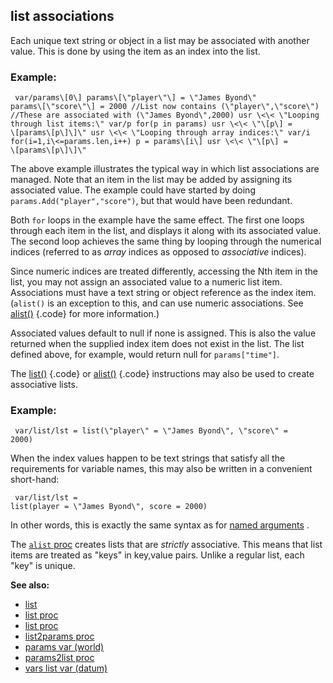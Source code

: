 ## list associations



Each unique text string or object in a list may be associated
with another value. This is done by using the item as an index into the
list.
### Example:

```
 var/params\[0\] params\[\"player\"\] = \"James Byond\"
params\[\"score\"\] = 2000 //List now contains (\"player\",\"score\")
//These are associated with (\"James Byond\",2000) usr \<\< \"Looping
through list items:\" var/p for(p in params) usr \<\< \"\[p\] =
\[params\[p\]\]\" usr \<\< \"Looping through array indices:\" var/i
for(i=1,i\<=params.len,i++) p = params\[i\] usr \<\< \"\[p\] =
\[params\[p\]\]\" 
```
 

The above example illustrates the
typical way in which list associations are managed. Note that an item in
the list may be added by assigning its associated value. The example
could have started by doing `params.Add("player","score")`, but that
would have been redundant. 

Both `for` loops in the example have
the same effect. The first one loops through each item in the list, and
displays it along with its associated value. The second loop achieves
the same thing by looping through the numerical indices (referred to as
*array* indices as opposed to *associative* indices). 

Since
numeric indices are treated differently, accessing the Nth item in the
list, you may not assign an associated value to a numeric list item.
Associations must have a text string or object reference as the index
item. (`alist()` is an exception to this, and can use numeric
associations. See [alist()](/ref/list/alist.md) {.code} for more information.)


Associated values default to null if none is assigned. This is
also the value returned when the supplied index item does not exist in
the list. The list defined above, for example, would return null for
`params["time"]`. 

The [list()](/ref/proc/list.md) {.code} or
[alist()](/ref/proc/alist.md) {.code} instructions may also be used to create
associative lists.
### Example:

```
 var/list/lst = list(\"player\" = \"James Byond\", \"score\" =
2000) 
```
 

When the index values happen to be text
strings that satisfy all the requirements for variable names, this may
also be written in a convenient short-hand: 
```
 var/list/lst =
list(player = \"James Byond\", score = 2000) 
```
 

In
other words, this is exactly the same syntax as for [named
arguments](/ref/proc/arguments/named.md) . 

The [`alist`
proc](/ref/proc/alist.md) creates lists that are *strictly* associative. This
means that list items are treated as \"keys\" in key,value pairs. Unlike
a regular list, each \"key\" is unique.

**See also:**
+   [list](/ref/list.md) 
+   [list proc](/ref/proc/list.md) 
+   [list proc](/ref/proc/alist.md) 
+   [list2params proc](/ref/proc/list2params.md) 
+   [params var (world)](/ref/world/var/params.md) 
+   [params2list proc](/ref/proc/params2list.md) 
+   [vars list var (datum)](/ref/datum/var/vars.md) 